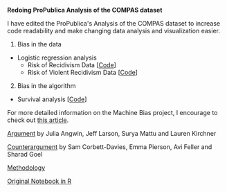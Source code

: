 
**Redoing ProPublica Analysis of the COMPAS dataset**

I have edited the ProPublica's Analysis of the COMPAS dataset to increase code readability and make changing data analysis and visualization easier.

1. Bias in the data 
- Logistic regression analysis 
  - Risk of Recidivism Data [[Code](https://github.com/jaeyk/compas-analysis/blob/master/code/01_risk_of_recidivism.ipynb)]
  - Risk of Violent Recidivism Data [[Code](https://github.com/jaeyk/compas-analysis/blob/master/code/02_risk_of_violent_recidivism.ipynb)]

2. Bias in the algorithm 
- Survival analysis [[Code](https://github.com/jaeyk/compas-analysis/blob/master/code/03_algorithm_accuracy.ipynb)]

For more detailed information on the Machine Bias project, I encourage to check out [this article](https://www.propublica.org/article/machine-bias-risk-assessments-in-criminal-sentencing).

[Argument](https://www.propublica.org/article/machine-bias-risk-assessments-in-criminal-sentencing/) by Julia Angwin, Jeff Larson, Surya Mattu and Lauren Kirchner

[Counterargument](https://www.washingtonpost.com/news/monkey-cage/wp/2016/10/17/can-an-algorithm-be-racist-our-analysis-is-more-cautious-than-propublicas/) by Sam Corbett-Davies, Emma Pierson, Avi Feller and Sharad Goel

[Methodology](https://www.propublica.org/article/how-we-analyzed-the-compas-recidivism-algorithm/)

[Original Notebook in R](https://github.com/propublica/compas-analysis/blob/master/Compas%20Analysis.ipynb)
